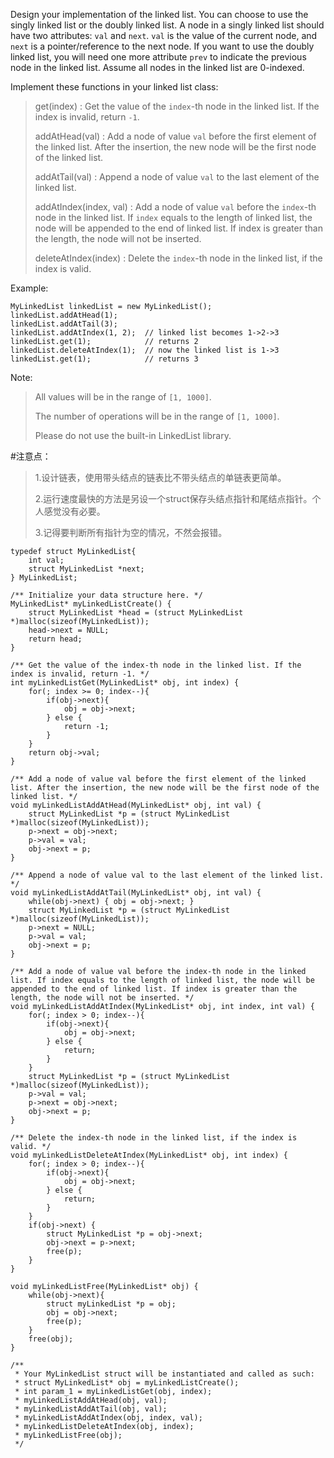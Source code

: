 Design your implementation of the linked list. You can choose to use the singly linked list or the doubly linked list. A node in a singly linked list should have two attributes: `val` and `next`. `val` is the value of the current node, and `next` is a pointer/reference to the next node. If you want to use the doubly linked list, you will need one more attribute `prev` to indicate the previous node in the linked list. Assume all nodes in the linked list are 0-indexed.

Implement these functions in your linked list class:

>get(index) : Get the value of the `index`-th node in the linked list. If the index is invalid, return `-1`.
>
>addAtHead(val) : Add a node of value `val` before the first element of the linked list. After the insertion, the new node will be the first node of the linked list.
>
>addAtTail(val) : Append a node of value `val` to the last element of the linked list.
>
>addAtIndex(index, val) : Add a node of value `val` before the `index`-th node in the linked list. If `index` equals to the length of linked list, the node will be appended to the end of linked list. If index is greater than the length, the node will not be inserted.
>
>deleteAtIndex(index) : Delete the `index`-th node in the linked list, if the index is valid.

Example:

	MyLinkedList linkedList = new MyLinkedList();
	linkedList.addAtHead(1);
	linkedList.addAtTail(3);
	linkedList.addAtIndex(1, 2);  // linked list becomes 1->2->3
	linkedList.get(1);            // returns 2
	linkedList.deleteAtIndex(1);  // now the linked list is 1->3
	linkedList.get(1);            // returns 3

Note:

>All values will be in the range of `[1, 1000]`.
>
>The number of operations will be in the range of `[1, 1000]`.
>
>Please do not use the built-in LinkedList library.

#注意点：
>1.设计链表，使用带头结点的链表比不带头结点的单链表更简单。
>
>2.运行速度最快的方法是另设一个struct保存头结点指针和尾结点指针。个人感觉没有必要。
>
>3.记得要判断所有指针为空的情况，不然会报错。

	
	typedef struct MyLinkedList{
	    int val;
	    struct MyLinkedList *next;
	} MyLinkedList;
	
	/** Initialize your data structure here. */
	MyLinkedList* myLinkedListCreate() {
	    struct MyLinkedList *head = (struct MyLinkedList *)malloc(sizeof(MyLinkedList));
	    head->next = NULL;
	    return head;
	}
	
	/** Get the value of the index-th node in the linked list. If the index is invalid, return -1. */
	int myLinkedListGet(MyLinkedList* obj, int index) {
	    for(; index >= 0; index--){
	        if(obj->next){
	            obj = obj->next;
	        } else {
	            return -1;
	        }
	    }
	    return obj->val;
	}
	
	/** Add a node of value val before the first element of the linked list. After the insertion, the new node will be the first node of the linked list. */
	void myLinkedListAddAtHead(MyLinkedList* obj, int val) {
	    struct MyLinkedList *p = (struct MyLinkedList *)malloc(sizeof(MyLinkedList));
	    p->next = obj->next;
	    p->val = val;
	    obj->next = p;
	}
	
	/** Append a node of value val to the last element of the linked list. */
	void myLinkedListAddAtTail(MyLinkedList* obj, int val) {
	    while(obj->next) { obj = obj->next; }
	    struct MyLinkedList *p = (struct MyLinkedList *)malloc(sizeof(MyLinkedList));
	    p->next = NULL;
	    p->val = val;
	    obj->next = p;
	}
	
	/** Add a node of value val before the index-th node in the linked list. If index equals to the length of linked list, the node will be appended to the end of linked list. If index is greater than the length, the node will not be inserted. */
	void myLinkedListAddAtIndex(MyLinkedList* obj, int index, int val) {
	    for(; index > 0; index--){
	        if(obj->next){
	            obj = obj->next;
	        } else {
	            return;
	        }
	    }   
	    struct MyLinkedList *p = (struct MyLinkedList *)malloc(sizeof(MyLinkedList));
	    p->val = val;
	    p->next = obj->next;
	    obj->next = p;    
	}
	
	/** Delete the index-th node in the linked list, if the index is valid. */
	void myLinkedListDeleteAtIndex(MyLinkedList* obj, int index) {
	    for(; index > 0; index--){
	        if(obj->next){
	            obj = obj->next;
	        } else {
	            return;
	        }
	    }
	    if(obj->next) {
	        struct MyLinkedList *p = obj->next;
	        obj->next = p->next;
	        free(p);
	    }
	}
	
	void myLinkedListFree(MyLinkedList* obj) {
	    while(obj->next){
	        struct myLinkedList *p = obj;
	        obj = obj->next;
	        free(p);
	    }
	    free(obj);
	}
	
	/**
	 * Your MyLinkedList struct will be instantiated and called as such:
	 * struct MyLinkedList* obj = myLinkedListCreate();
	 * int param_1 = myLinkedListGet(obj, index);
	 * myLinkedListAddAtHead(obj, val);
	 * myLinkedListAddAtTail(obj, val);
	 * myLinkedListAddAtIndex(obj, index, val);
	 * myLinkedListDeleteAtIndex(obj, index);
	 * myLinkedListFree(obj);
	 */